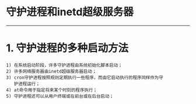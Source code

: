 # **守护进程和inetd超级服务器**
***

# **1. 守护进程的多种启动方法**
    1) 在系统启动阶段，许多守护进程由系统初始化脚本启动；
    2) 许多网络服务器由inetd超级服务器启动；
    3) cron守护进程按照规则定期执行一些程序，而由它启动执行的程序同样作为守
       护进程运行；
    4) at命令用于指定将来某个时刻的程序执行；
    5) 守护进程还可以从用户终端或在前台或在后台启动；
